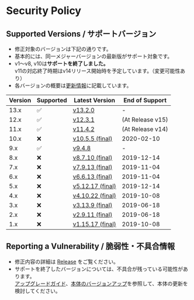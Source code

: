 # Security Policy

## Supported Versions / サポートバージョン

- 修正対象のバージョンは下記の通りです。
- 基本的には、同一メジャーバージョンの最新版がサポート対象です。
- v1～v8, v10は**サポートを終了しました。**  
v11の対応終了時期はv14リリース開始時を予定しています。（変更可能性あり）
- 各バージョンの概要は[更新情報](../../wiki/UpdateInfo)に記載しています。

| Version | Supported          | Latest Version | End of Support |
| ------- | ------------------ |----------------|----------------|
| 13.x    | :white_check_mark: |[v13.2.0](../../releases/tag/v13.2.0)          |-|
| 12.x    | :white_check_mark: |[v12.3.1](../../releases/tag/v12.3.1)          |(At Release v15)|
| 11.x    | :white_check_mark: |[v11.4.2](../../releases/tag/v11.4.2)          |(At Release v14)|
| 10.x    | :x:                |[v10.5.5 (final)](../../releases/tag/v10.5.5)  |2020-02-10|
| 9.x     | :white_check_mark: |[v9.4.8](../../releases/tag/v9.4.8)            |-|
| 8.x     | :x:                |[v8.7.10 (final)](../../releases/tag/v8.7.10)  |2019-12-14|
| 7.x     | :x:                |[v7.9.13 (final)](../../releases/tag/v7.9.13)  |2019-11-04|
| 6.x     | :x:                |[v6.6.13 (final)](../../releases/tag/v6.6.13)  |2019-11-04|
| 5.x     | :x:                |[v5.12.17 (final)](../../releases/tag/v5.12.17)|2019-12-14|
| 4.x     | :x:                |[v4.10.22 (final)](../../releases/tag/v4.10.22)|2019-10-08|
| 3.x     | :x:                |[v3.13.9 (final)](../../releases/tag/v3.13.9)  |2019-06-18|
| 2.x     | :x:                |[v2.9.11 (final)](../../releases/tag/v2.9.11)  |2019-06-18|
| 1.x     | :x:                |[v1.15.17 (final)](../../releases/tag/v1.15.17)|2019-10-08|

## Reporting a Vulnerability / 脆弱性・不具合情報

- 修正内容の詳細は [Release](../../releases) をご覧ください。
- サポートを終了したバージョンについては、不具合が残っている可能性があります。  
[アップグレードガイド](../../wiki/MigrationGuide)、[本体のバージョンアップ](../../wiki/HowToUpdate)を参照して、本体の更新を検討してください。
